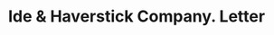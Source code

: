 ---
doi: 10.7916/D8X368M3
date_other: '1880'
date_other_textual: 1880-1889
form: correspondence
genre:
- Letters (correspondence)
name:
- Ide & Haverstick Company
object_in_context_url: https://biggert.cul.columbia.edu/items/view/ave_biggert_01412
subject_hierarchical_geographic:
- Philadelphia, Pennsylvania, United States
subject_name:
- Ide & Haverstick Company
title: Ide & Haverstick Company. Letter
sort_title: Ide & Haverstick Company. Letter
call_number: ave_biggert_01412
coordinates:
- 40.00944444444445,-75.13333333333334
pid: ave_biggert_01412
identifiers: ave_biggert_01412
canvas_id: ldpd:396673
permalink: "/items/ave_biggert_01412/"
layout: iiif-image-page
---